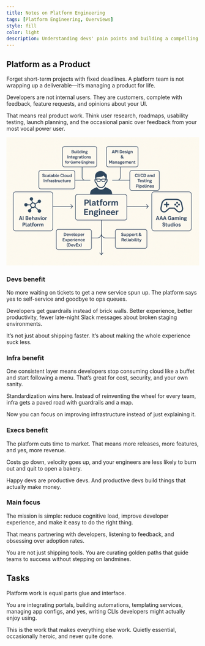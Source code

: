 ```yaml
---
title: Notes on Platform Engineering
tags: [Platform Engineering, Overviews]
style: fill
color: light
description: Understanding devs' pain points and building a compelling product is the only way to ensure adoption.
---
```


## **Platform as a Product**

Forget short-term projects with fixed deadlines. A platform team is not wrapping up a deliverable—it’s managing a product for life.

Developers are not internal users. They are customers, complete with feedback, feature requests, and opinions about your UI.

That means real product work. Think user research, roadmaps, usability testing, launch planning, and the occasional panic over feedback from your most vocal power user.

![platform-engineer](../assets/blogs/platform-engineer.png)

### **Devs benefit**

No more waiting on tickets to get a new service spun up. The platform says yes to self-service and goodbye to ops queues.

Developers get guardrails instead of brick walls. Better experience, better productivity, fewer late-night Slack messages about broken staging environments.

It’s not just about shipping faster. It’s about making the whole experience suck less.

### **Infra benefit**

One consistent layer means developers stop consuming cloud like a buffet and start following a menu. That’s great for cost, security, and your own sanity.

Standardization wins here. Instead of reinventing the wheel for every team, infra gets a paved road with guardrails and a map.

Now you can focus on improving infrastructure instead of just explaining it.

### **Execs benefit**

The platform cuts time to market. That means more releases, more features, and yes, more revenue.

Costs go down, velocity goes up, and your engineers are less likely to burn out and quit to open a bakery.

Happy devs are productive devs. And productive devs build things that actually make money.

### **Main focus**

The mission is simple: reduce cognitive load, improve developer experience, and make it easy to do the right thing.

That means partnering with developers, listening to feedback, and obsessing over adoption rates.

You are not just shipping tools. You are curating golden paths that guide teams to success without stepping on landmines.

## **Tasks**

Platform work is equal parts glue and interface.

You are integrating portals, building automations, templating services, managing app configs, and yes, writing CLIs developers might actually enjoy using.

This is the work that makes everything else work. Quietly essential, occasionally heroic, and never quite done.
